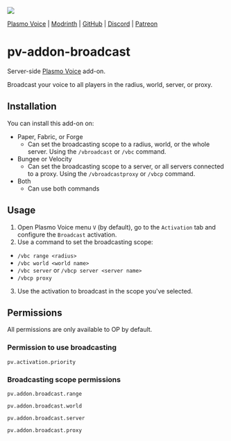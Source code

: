 ![](https://i.imgur.com/grB8hjw.png)

<div>
    <a href="https://modrinth.com/mod/plasmo-voice">Plasmo Voice</a>
    <span> | </span>
    <a href="https://modrinth.com/plugin/pv-addon-broadcast">Modrinth</a>
    <span> | </span>
    <a href="https://github.com/plasmoapp/pv-addon-broadcast/">GitHub</a>
    <span> | </span>
    <a href="https://discord.com/invite/uueEqzwCJJ">Discord</a>
     <span> | </span>
    <a href="https://www.patreon.com/plasmomc">Patreon</a>
</div>

# pv-addon-broadcast

Server-side [Plasmo Voice](https://modrinth.com/mod/plasmo-voice) add-on.

Broadcast your voice to all players in the radius, world, server, or proxy.

## Installation

You can install this add-on on:

- Paper, Fabric, or Forge
  - Can set the broadcasting scope to a radius, world, or the whole server. Using the `/vbroadcast` or `/vbc` command.
- Bungee or Velocity
  - Can set the broadcasting scope to a server, or all servers connected to a proxy. Using the `/vbroadcastproxy` or `/vbcp` command.
- Both
  - Can use both commands

## Usage

1. Open Plasmo Voice menu `V` (by default), go to the `Activation` tab and configure the `Broadcast` activation.
2. Use a command to set the broadcasting scope:
  - `/vbc range <radius>`
  - `/vbc world <world name>`
  - `/vbc server` or `/vbcp server <server name>`
  - `/vbcp proxy`
3. Use the activation to broadcast in the scope you've selected. 

## Permissions

All permissions are only available to OP by default.

### Permission to use broadcasting

`pv.activation.priority`

### Broadcasting scope permissions

`pv.addon.broadcast.range`

`pv.addon.broadcast.world`

`pv.addon.broadcast.server`

`pv.addon.broadcast.proxy`
